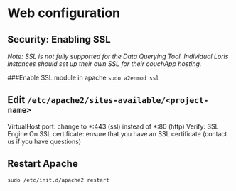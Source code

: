 # Web configuration

## Security: Enabling SSL

*Note: SSL is not fully supported for the Data Querying Tool. Individual Loris instances should set up their own SSL for their couchApp hosting.*

###Enable SSL module in apache
`sudo a2enmod ssl`

## Edit `/etc/apache2/sites-available/<project-name>`
VirtualHost port: change to *:443 (ssl) instead of *:80 (http)
Verify: SSL Engine On
SSL certificate: ensure that you have an SSL certificate (contact us if you have questions)

## Restart Apache
`sudo /etc/init.d/apache2 restart`